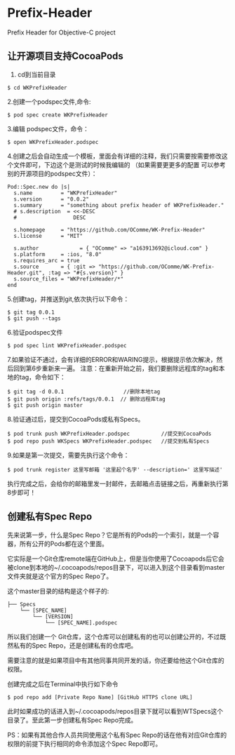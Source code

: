 # Prefix-Header
Prefix Header for Objective-C project

## 让开源项目支持CocoaPods

1. cd到当前目录

```
$ cd WKPrefixHeader
```

2.创建一个podspec文件,命令:

```
$ pod spec create WKPrefixHeader
```

3.编辑 podspec文件，命令：

```
$ open WKPrefixHeader.podspec
```

4.创建之后会自动生成一个模板，里面会有详细的注释，我们只需要按需要修改这个文件即可，下边这个是测试的时候我编辑的 （如果需要更更多的配置 可以参考别的开源项目的podspec文件）：

```
Pod::Spec.new do |s|
  s.name         = "WKPrefixHeader"
  s.version      = "0.0.2"
  s.summary      = "something about prefix header of WKPrefixHeader."
  # s.description  = <<-DESC
  #                  DESC

  s.homepage     = "https://github.com/OComme/WK-Prefix-Header"
  s.license      = "MIT"

  s.author             = { "OComme" => "a163913692@icloud.com" }
  s.platform     = :ios, "8.0"
  s.requires_arc = true
  s.source       = { :git => "https://github.com/OComme/WK-Prefix-Header.git", :tag => "#{s.version}" }
  s.source_files = "WKPrefixHeader/*"
end
```
5.创建tag，并推送到git,依次执行以下命令：
```
$ git tag 0.0.1
$ git push --tags
```

6.验证podspec文件 
```
$ pod spec lint WKPrefixHeader.podspec
```

7.如果验证不通过，会有详细的ERROR和WARING提示，根据提示依次解决，然后回到第6步重新来一遍。
注意：在重新开始之前，我们要删除远程库的tag和本地的tag，命令如下：
```
$ git tag -d 0.0.1                   //删除本地tag
$ git push origin :refs/tags/0.0.1  // 删除远程库tag
$ git push origin master
```

8.验证通过后，提交到CocoaPods或私有Specs。
```
$ pod trunk push WKPrefixHeader.podspec          //提交到CocoaPods
$ pod repo push WKSpecs WKPrefixHeader.podspec   //提交到私有Specs
```
9.如果是第一次提交，需要先执行这个命令：
```
$ pod trunk register 这里写邮箱 '这里起个名字' --description=' 这里写描述'
```
执行完成之后，会给你的邮箱里发一封邮件，去邮箱点击链接之后，再重新执行第8步即可！

## 创建私有Spec Repo

先来说第一步，什么是Spec Repo？它是所有的Pods的一个索引，就是一个容器，所有公开的Pods都在这个里面。

它实际是一个Git仓库remote端在GitHub上，但是当你使用了Cocoapods后它会被clone到本地的~/.cocoapods/repos目录下，可以进入到这个目录看到master文件夹就是这个官方的Spec Repo了。

这个master目录的结构是这个样子的:

```
├── Specs
    └── [SPEC_NAME]
        └── [VERSION]
            └── [SPEC_NAME].podspec
```

所以我们创建一个 Git仓库，这个仓库可以创建私有的也可以创建公开的，不过既然私有的Spec Repo，还是创建私有的仓库吧。

需要注意的就是如果项目中有其他同事共同开发的话，你还要给他这个Git仓库的权限。

创建完成之后在Terminal中执行如下命令
```
$ pod repo add [Private Repo Name] [GitHub HTTPS clone URL]
```
此时如果成功的话进入到~/.cocoapods/repos目录下就可以看到WTSpecs这个目录了。至此第一步创建私有Spec Repo完成。

PS：如果有其他合作人员共同使用这个私有Spec Repo的话在他有对应Git仓库的权限的前提下执行相同的命令添加这个Spec Repo即可。
